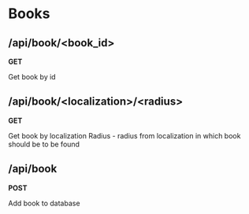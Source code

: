 # Books

## /api/book/<book_id>

__GET__

Get book by id

## /api/book/\<localization>/\<radius>

__GET__

Get book by localization Radius - radius from localization in which book should be to be found

## /api/book

__POST__

Add book to database